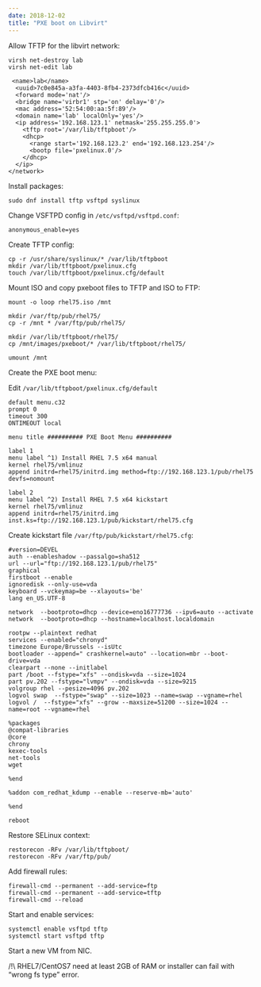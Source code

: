 ```yaml
---
date: 2018-12-02
title: "PXE boot on Libvirt"
---
```


Allow TFTP for the libvirt network:

```
virsh net-destroy lab
virsh net-edit lab
```

```
 <name>lab</name>
  <uuid>7c0e845a-a3fa-4403-8fb4-2373dfcb416c</uuid>
  <forward mode='nat'/>
  <bridge name='virbr1' stp='on' delay='0'/>
  <mac address='52:54:00:aa:5f:89'/>
  <domain name='lab' localOnly='yes'/>
  <ip address='192.168.123.1' netmask='255.255.255.0'>
    <tftp root='/var/lib/tftpboot'/>
    <dhcp>
      <range start='192.168.123.2' end='192.168.123.254'/>
      <bootp file='pxelinux.0'/>
    </dhcp>
  </ip>
</network>
```

Install packages:

```
sudo dnf install tftp vsftpd syslinux
```

Change VSFTPD config in `/etc/vsftpd/vsftpd.conf`:

```
anonymous_enable=yes
```

Create TFTP config:

```
cp -r /usr/share/syslinux/* /var/lib/tftpboot
mkdir /var/lib/tftpboot/pxelinux.cfg
touch /var/lib/tftpboot/pxelinux.cfg/default
```

Mount ISO and copy pxeboot files to TFTP and ISO to FTP:

```
mount -o loop rhel75.iso /mnt

mkdir /var/ftp/pub/rhel75/
cp -r /mnt * /var/ftp/pub/rhel75/

mkdir /var/lib/tftpboot/rhel75/
cp /mnt/images/pxeboot/* /var/lib/tftpboot/rhel75/

umount /mnt
```

Create the PXE boot menu:

Edit `/var/lib/tftpboot/pxelinux.cfg/default`

```
default menu.c32
prompt 0
timeout 300
ONTIMEOUT local

menu title ########## PXE Boot Menu ##########

label 1
menu label ^1) Install RHEL 7.5 x64 manual
kernel rhel75/vmlinuz
append initrd=rhel75/initrd.img method=ftp://192.168.123.1/pub/rhel75 devfs=nomount

label 2
menu label ^2) Install RHEL 7.5 x64 kickstart
kernel rhel75/vmlinuz
append initrd=rhel75/initrd.img inst.ks=ftp://192.168.123.1/pub/kickstart/rhel75.cfg
```

Create kickstart file `/var/ftp/pub/kickstart/rhel75.cfg`:

```
#version=DEVEL
auth --enableshadow --passalgo=sha512
url --url="ftp://192.168.123.1/pub/rhel75"
graphical
firstboot --enable
ignoredisk --only-use=vda
keyboard --vckeymap=be --xlayouts='be'
lang en_US.UTF-8

network  --bootproto=dhcp --device=eno16777736 --ipv6=auto --activate
network  --bootproto=dhcp --hostname=localhost.localdomain

rootpw --plaintext redhat
services --enabled="chronyd"
timezone Europe/Brussels --isUtc
bootloader --append=" crashkernel=auto" --location=mbr --boot-drive=vda
clearpart --none --initlabel
part /boot --fstype="xfs" --ondisk=vda --size=1024
part pv.202 --fstype="lvmpv" --ondisk=vda --size=9215
volgroup rhel --pesize=4096 pv.202
logvol swap  --fstype="swap" --size=1023 --name=swap --vgname=rhel
logvol /  --fstype="xfs" --grow --maxsize=51200 --size=1024 --name=root --vgname=rhel

%packages
@compat-libraries
@core
chrony
kexec-tools
net-tools
wget

%end

%addon com_redhat_kdump --enable --reserve-mb='auto'

%end

reboot
```

Restore SELinux context:

```
restorecon -RFv /var/lib/tftpboot/
restorecon -RFv /var/ftp/pub/
```

Add firewall rules:

```
firewall-cmd --permanent --add-service=ftp
firewall-cmd --permanent --add-service=tftp
firewall-cmd --reload
```

Start and enable services:

```
systemctl enable vsftpd tftp
systemctl start vsftpd tftp
```

Start a new VM from NIC.

/!\ RHEL7/CentOS7 need at least 2GB of RAM or installer can fail with “wrong fs type” error.